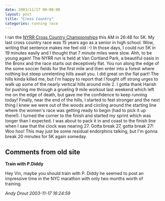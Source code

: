 ```yaml
---
date: 2003/11/17 00:00:00
layout: post
title: "Cross Country"
categories: running race
---
```


I ran the [NYRR Cross Country Championships](http://web2.nyrrc.org/cgi-bin/start.cgi/aes-programs/results/startup.html?result.id=a31116&amp;result.year=2003) this AM in 26:48 for 5K. My last cross country race was 15 years ago as a senior in high school. Wow, writing that sentence makes me feel old :-) In those days, I could run 5K in 19 minutes easily and I thought that 7 minute miles were slow. Ahh, to be young again! The NYRR run is held at Van Cortland Park, a beautiful oasis in the Bronx and the race starts out deceptively flat. You run along the edge of the some soccer fields for the first mile and then enter into a forest where nothing but steep unrelenting hills await you. I did great on the flat part! The hills kinda killed me, but I'm happy to report that I fought off strong urges to walk up some of the nearly vertical hills around mile 2. I gotta thank Harish for pushing me through a grueling 9 mile workout last weekend which left me on the edge of death, but gave me the confidence to keep running today! Finally, near the end of the hills, I started to feel stronger and the next thing I knew we were out of the woods and circling around the starting line where the women's race was getting ready to begin (had to pick it up there!). I turned the corner to the finish and started my sprint which was longer than I expected. I was about to pack it in and coast to the finish line when I saw that the clock was nearing 27. Gotta break 27, gotta break 27! Woo hoo!   This may just be some residual endorphins talking, but I'm gonna break 20 minutes for 5K again someday.

<div id="comment-box">
<h2>Comments from old site</h2>

<div class="one-comment">
<p><b>Train with P.Diddy</b></p>
<p>
Hey Vin, maybe you should train with P. Diddy he seemed to post an
impressive time in the NYC marathon with only two months worth of
training.
</p>
<address class="signature">
<span class="author">Andy Drout</span>
<span class="date">2003-11-17 16:24:59</span>
</address>
</div>

</div>
